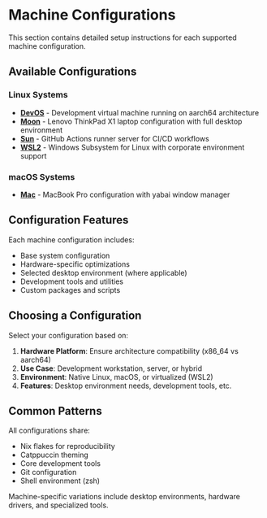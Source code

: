 # Machine Configurations

This section contains detailed setup instructions for each supported machine configuration.

## Available Configurations

### Linux Systems

- **[DevOS](devos.md)** - Development virtual machine running on aarch64 architecture
- **[Moon](moon.md)** - Lenovo ThinkPad X1 laptop configuration with full
desktop environment
- **[Sun](sun.md)** - GitHub Actions runner server for CI/CD workflows
- **[WSL2](wsl.md)** - Windows Subsystem for Linux with corporate environment support

### macOS Systems

- **[Mac](mac.md)** - MacBook Pro configuration with yabai window manager

## Configuration Features

Each machine configuration includes:

- Base system configuration
- Hardware-specific optimizations
- Selected desktop environment (where applicable)
- Development tools and utilities
- Custom packages and scripts

## Choosing a Configuration

Select your configuration based on:

1. **Hardware Platform**: Ensure architecture compatibility (x86_64 vs aarch64)
2. **Use Case**: Development workstation, server, or hybrid
3. **Environment**: Native Linux, macOS, or virtualized (WSL2)
4. **Features**: Desktop environment needs, development tools, etc.

## Common Patterns

All configurations share:

- Nix flakes for reproducibility
- Catppuccin theming
- Core development tools
- Git configuration
- Shell environment (zsh)

Machine-specific variations include desktop environments, hardware drivers, and
specialized tools.
